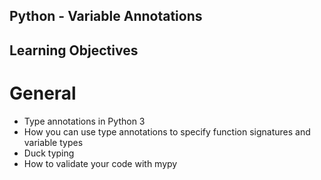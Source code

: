 ## Python - Variable Annotations

## Learning Objectives
# General

* Type annotations in Python 3
* How you can use type annotations to specify function signatures and variable types
* Duck typing
* How to validate your code with mypy
